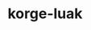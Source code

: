 ---
layout: module
title: korge-luak
link: https://github.com/korlibs/korge-luak/tree/main/korge-luak
---